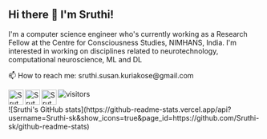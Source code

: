 <h2> Hi there 👋 I'm Sruthi! </h2>

<p> I'm a computer science engineer who's currently working as a Research Fellow at the Centre for Consciousness Studies, NIMHANS, India. I'm interested in working on disciplines related to neurotechnology, computational neuroscience, ML and DL </p>
<p> 📫 How to reach me: sruthi.susan.kuriakose@gmail.com </p>
<p>
<a href="https://www.linkedin.com/in/sruthikuriakose/">
  <img align="left" alt="Sruthi Kuriakose | LinkedIn " width="30px" src="https://raw.githubusercontent.com/peterthehan/peterthehan/master/assets/linkedin.svg" />
</a>
<a href="https://twitter.com/Sruthi_s_k">
  <img align="left" alt="Sruthi Kuriakose | Twitter" width="30px" src="https://raw.githubusercontent.com/peterthehan/peterthehan/master/assets/twitter.svg" />
</a>
<a href="https://www.researchgate.net/profile/Sruthi-Kuriakose-3">
  <img align="left" alt="Sruthi's Research" width="30px" src="https://upload.wikimedia.org/wikipedia/commons/5/5e/ResearchGate_icon_SVG.svg" />
</a>

![visitors](https://visitor-badge.glitch.me/badge?page_id=https://github.com/Sruthi-sk/&left_color=green&right_color=red)
</p>

<p>
![Sruthi's GitHub stats](https://github-readme-stats.vercel.app/api?username=Sruthi-sk&show_icons=true&page_id=https://github.com/Sruthi-sk/github-readme-stats)
</p>



<!--
**Sruthi-sk/Sruthi-sk** is a ✨ _special_ ✨ repository because its `README.md` (this file) appears on your GitHub profile.

Here are some ideas to get you started:

- 🔭 I’m currently working on ...
- 🌱 I’m currently learning ...
- 👯 I’m looking to collaborate on ...
- 🤔 I’m looking for help with ...
- 💬 Ask me about ...
- 📫 How to reach me: ...
- 😄 Pronouns: ...
- ⚡ Fun fact: ...
-->
